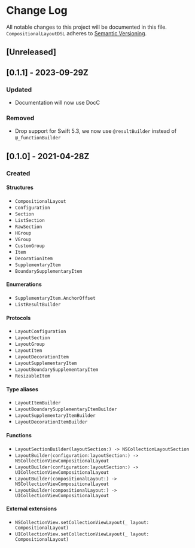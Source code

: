 # Change Log
All notable changes to this project will be documented in this file.
`CompositionalLayoutDSL` adheres to [Semantic Versioning](http://semver.org/).

## [Unreleased]

## [0.1.1] - 2023-09-29Z

### Updated
- Documentation will now use DocC

### Removed
- Drop support for Swift 5.3, we now use `@resultBuilder` instead of `@_functionBuilder`

## [0.1.0] - 2021-04-28Z

### Created

#### Structures
- `CompositionalLayout`
- `Configuration`
- `Section`
- `ListSection`
- `RawSection`
- `HGroup`
- `VGroup`
- `CustomGroup`
- `Item`
- `DecorationItem`
- `SupplementaryItem`
- `BoundarySupplementaryItem`

#### Enumerations
- `SupplementaryItem.AnchorOffset`
- `ListResultBuilder`

#### Protocols
- `LayoutConfiguration`
- `LayoutSection`
- `LayoutGroup`
- `LayoutItem`
- `LayoutDecorationItem`
- `LayoutSupplementaryItem`
- `LayoutBoundarySupplementaryItem`
- `ResizableItem`

#### Type aliases
- `LayoutItemBuilder`
- `LayoutBoundarySupplementaryItemBuilder`
- `LayoutSupplementaryItemBuilder`
- `LayoutDecorationItemBuilder`

#### Functions
- `LayoutSectionBuilder(layoutSection:) -> NSCollectionLayoutSection`
- `LayoutBuilder(configuration:layoutSection:) -> NSCollectionViewCompositionalLayout`
- `LayoutBuilder(configuration:layoutSection:) -> UICollectionViewCompositionalLayout`
- `LayoutBuilder(compositionalLayout:) -> NSCollectionViewCompositionalLayout`
- `LayoutBuilder(compositionalLayout:) -> UICollectionViewCompositionalLayout`

#### External extensions

- `NSCollectionView.setCollectionViewLayout(_ layout: CompositionalLayout)`
- `UICollectionView.setCollectionViewLayout(_ layout: CompositionalLayout)`
